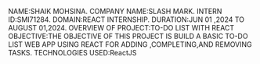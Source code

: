 NAME:SHAIK MOHSINA.
COMPANY NAME:SLASH MARK.
INTERN ID:SMI71284.
DOMAIN:REACT INTERNSHIP.
DURATION:JUN 01 ,2024 TO AUGUST 01,2024.
OVERVIEW OF PROJECT:TO-DO LIST WITH REACT
OBJECTIVE:THE OBJECTIVE OF THIS PROJECT IS BUILD A BASIC TO-DO LIST WEB APP USING REACT FOR ADDING ,COMPLETING,AND REMOVING TASKS.
TECHNOLOGIES USED:ReactJS
